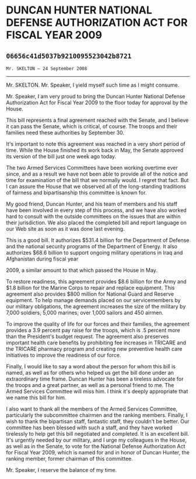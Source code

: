 # DUNCAN HUNTER NATIONAL DEFENSE AUTHORIZATION ACT FOR FISCAL YEAR 2009
## `06656c41d5037b9210095523042b8721`
`Mr. SKELTON — 24 September 2008`

---


Mr. SKELTON. Mr. Speaker, I yield myself such time as I might 
consume.

Mr. Speaker, I am very proud to bring the Duncan Hunter National 
Defense Authorization Act for Fiscal Year 2009 to the floor today for 
approval by the House.

This bill represents a final agreement reached with the Senate, and I 
believe it can pass the Senate, which is critical, of course. The 
troops and their families need these authorities by September 30.

It's important to note this agreement was reached in a very short 
period of time. While the House finished its work back in May, the 
Senate approved its version of the bill just one week ago today.

The two Armed Services Committees have been working overtime ever 
since, and as a result we have not been able to provide all of the 
notice and time for examination of the bill that we normally would. I 
regret that fact. But I can assure the House that we observed all of 
the long-standing traditions of fairness and bipartisanship this 
committee is known for.

My good friend, Duncan Hunter, and his team of members and his staff 
have been involved in every step of this process, and we have also 
worked hard to consult with the outside committees on the issues that 
are within their jurisdiction. We also placed the completed bill and 
report language on our Web site as soon as it was done last evening.

This is a good bill. It authorizes $531.4 billion for the Department 
of Defense and the national security programs of the Department of 
Energy. It also authorizes $68.6 billion to support ongoing military 
operations in Iraq and Afghanistan during fiscal year


2009, a similar amount to that which passed the House in May.

To restore readiness, this agreement provides $8.6 billion for the 
Army and $1.8 billion for the Marine Corps to repair and replace 
equipment. This agreement also provides $800 million for National Guard 
and Reserve equipment. To help manage demands placed on our 
servicemembers by our military obligations, the agreement increases the 
size of the military by 7,000 soldiers, 5,000 marines, over 1,000 
sailors and 450 airmen.

To improve the quality of life for our forces and their families, the 
agreement provides a 3.9 percent pay raise for the troops, which is .5 
percent more than the President's budget request. The agreement also 
preserves important health care benefits by prohibiting fee increases 
in TRICARE and the TRICARE pharmacy program and creating new preventive 
health care initiatives to improve the readiness of our force.

Finally, I would like to say a word about the person for whom this 
bill is named, as well as for others who helped us get the bill done 
under an extraordinary time frame. Duncan Hunter has been a tireless 
advocate for the troops and a great partner, as well as a personal 
friend to me. The Armed Services Committee will miss him. I think it's 
deeply appropriate that we name this bill for him.

I also want to thank all the members of the Armed Services Committee, 
particularly the subcommittee chairmen and the ranking members. 
Finally, I wish to thank the bipartisan staff, fantastic staff, they 
couldn't be better. Our committee has been blessed with such a staff, 
and they have worked tirelessly to help get this bill negotiated and 
completed. It is an excellent bill. It's urgently needed by our 
military, and I urge my colleagues in the House, as well as in the 
Senate, to vote for the National Defense Authorization Act for Fiscal 
Year 2009, which is named for and in honor of Duncan Hunter, the 
ranking member, former chairman of this committee.

Mr. Speaker, I reserve the balance of my time.